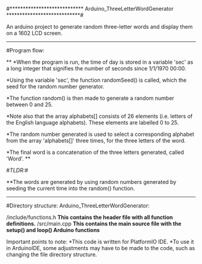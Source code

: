 #****************************     Arduino_ThreeLetterWordGenerator     ****************************#

An arduino project to generate random three-letter words and display them on a 1602 LCD screen.

****************************************************************************************************
#Program flow:

**
*When the program is run, the time of day is stored in a variable 'sec' as a long integer that signifies the number of seconds since 1/1/1970 00:00.

*Using the variable 'sec', the function randomSeed() is called, which the seed for the random number generator.

*The function random() is then made to generate a random number between 0 and 25.

*Note also that the array alphabets[] consists of 26 elements (i.e. letters of the English language alphabets). These elements are labelled 0 to 25.

*The random number generated is used to select a corresponding alphabet from the array 'alphabets[]' three times, for the three letters of the word.

*The final word is a concatenation of the three letters generated, called 'Word'.
**

#_TLDR:_#

**The words are generated by using random numbers generated by seeding the current time into the random() function.

****************************************************************************************************

#Directory structure:
Arduino_ThreeLetterWordGenerator:

/include/functions.h        **This contains the header file with all function definitions.**
/src/main.cpp               **This contains the main source file with the setup() and loop() Arduino functions**





Important points to note:
*This code is written for PlatformIO IDE.
*To use it in ArduinoIDE, some adjustments may have to be made to the code, such as changing the file directory structure.
